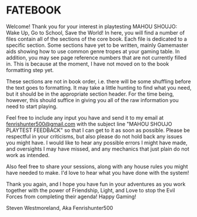 # FATEBOOK

Welcome! Thank you for your interest in playtesting MAHOU SHOUJO: Wake Up, Go to School, Save the World! 
In here, you will find a number of files contain all of the sections of the core book. Each file is dedicated to
a specific section. Some sections have yet to be written, mainly Gamemaster aids showing how to use common
genre tropes at your gaming table. In addition, you may see page reference numbers that are not currently filled in.
This is because at the moment, I have not moved on to the book formatting step yet.

These sections are not in book order, i.e. there will be some shuffling before the text goes to formatting.
It may take a little hunting to find what you need, but it should be in the appropriate section header.
For the time being, however, this should suffice in giving you all of the raw information you need to 
start playing. 

Feel free to include any input you have and send it to my email at fenrishunter500@gmail.com with the subject line 
"MAHOU SHOUJO PLAYTEST FEEDBACK" so that I can get to it as soon as possible. Please be respectful in your criticisms,
but also please do not hold back any issues you might have. I would like to hear any possible errors
I might have made, and oversights I may have missed, and any mechanics that just plain do not work as intended.

Also feel free to share your sessions, along with any house rules you might have needed to make.
I'd love to hear what you have done with the system!

Thank you again, and I hope you have fun in your adventures as you work together with the power of 
Friendship, Light, and Love to stop the Evil Forces from completing their agenda! 
Happy Gaming!

Steven Westmoreland, Aka Fenrishunter500
